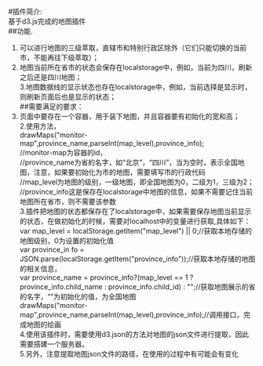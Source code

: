 #插件简介:  
基于d3.js完成的地图插件  
##功能.  
1. 可以进行地图的三级萃取，直辖市和特别行政区除外（它们只能切换的当前市，不能再往下级萃取）；  
2. 地图当前所在省市的状态会保存在localstorage中，例如，当前为四川，刷新之后还是四川地图；  
3.地图数据线的显示状态也存在localstorage中，例如，当前选择是显示时，则刷新页面后也是显示的状态；  
##需要满足的要求：  
1. 页面中要存在一个容器，用于装下地图，并且容器要有初始化的宽和高；  
2.使用方法，  
  drawMaps("monitor-map",province_name,parseInt(map_level),province_info);  
  //monitor-map为容器的id，  
  //province_name为省的名字，如“北京”，“四川”，当为空时，表示全国地图，注意，如果要初始化为市的地图，需要填写市的行政代码  
  //map_level为地图的级别，一级地图，即全国地图为0，二级为1，三级为2；  
  //province_info这是保存在localstorage中地图的信息，如果不需要记住当前地图所在省市，则不需要该参数  
 3.插件把地图的状态都保存在了localstorage中，如果需要保存地图当前显示的状态，在做初始化的时候，需要对localhost中的变量进行获取,具体如下：  
  var map_level = localStorage.getItem("map_level") || 0;//获取本地存储的地图级别，0为设置的初始化值  
  var province_in fo = JSON.parse(localStorage.getItem("province_info"));//获取本地存储的地图的相关信息，  
  var province_name = province_info?(map_level == 1 ? province_info.child_name : province_info.child_id) : "";//获取地图展示的省的名字，“”为初始化的值，为全国地图  
  drawMaps("monitor-map",province_name,parseInt(map_level),province_info);//调用接口，完成地图的绘画  
 4.使用该插件时，需要使用d3.json的方法对地图的json文件进行提取，因此需要搭建一个服务器。  
 5.另外，注意提取地图json文件的路径，在使用的过程中有可能会有变化
